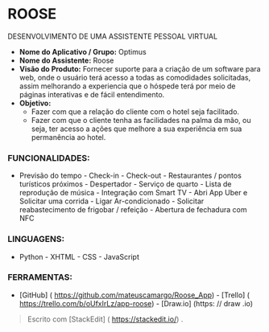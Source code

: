 
# ROOSE

DESENVOLVIMENTO DE UMA ASSISTENTE PESSOAL VIRTUAL

- **Nome do Aplicativo / Grupo:** Optimus 
- **Nome do Assistente:** Roose
- **Visão do Produto:** Fornecer suporte para a criação de um software para web, onde o usuário terá acesso a todas as comodidades solicitadas, assim melhorando a experiencia que o hóspede terá por meio de páginas interativas e de fácil entendimento.
- **Objetivo:**
  - Fazer com que a relação do cliente com o
hotel seja facilitado. 
  - Fazer com que o cliente tenha as facilidades
na palma da mão, ou seja, ter acesso a ações
que melhore a sua experiência em sua permanência ao hotel.                           
 
 
                                                                                                     

### FUNCIONALIDADES:

- Previsão do tempo - Check-in - Check-out - Restaurantes / pontos turísticos próximos - Despertador - Serviço de quarto - Lista de reprodução de música - Integração com Smart TV - Abri App Uber e Solicitar uma corrida - Ligar Ar-condicionado - Solicitar reabastecimento de frigobar / refeição - Abertura de fechadura com NFC











### LINGUAGENS:
- Python - XHTML - CSS - JavaScript




### FERRAMENTAS:
- [GitHub] ( https://github.com/mateuscamargo/Roose_App) - [Trello] ( https://trello.com/b/oUfxIrLz/app-roose) - [Draw.io] (https: // draw .io)


 







> Escrito com [StackEdit] ( https://stackedit.io/) .
<!--stackedit_data:
eyJoaXN0b3J5IjpbLTYzNDQ0NzA5Niw2MDMwMzMyMzQsMTI2Nj
EzMDM5NCw0MTMwNTE2NzksMjA3MTYwNzQ0OSwxMjI3MTQxMjg2
LC00OTg3NzM5ODksMTIzMjE4MzYwMV19
-->
